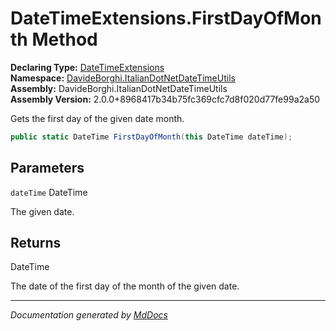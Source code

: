 ﻿<!--  
  <auto-generated>   
    The contents of this file were generated by a tool.  
    Changes to this file may be list if the file is regenerated  
  </auto-generated>   
-->

# DateTimeExtensions.FirstDayOfMonth Method

**Declaring Type:** [DateTimeExtensions](../index.md)  
**Namespace:** [DavideBorghi.ItalianDotNetDateTimeUtils](../../index.md)  
**Assembly:** DavideBorghi.ItalianDotNetDateTimeUtils  
**Assembly Version:** 2.0.0+8968417b34b75fc369cfc7d8f020d77fe99a2a50

Gets the first day of the given date month.

```csharp
public static DateTime FirstDayOfMonth(this DateTime dateTime);
```

## Parameters

`dateTime`  DateTime

The given date.

## Returns

DateTime

The date of the first day of the month of the given date.

___

*Documentation generated by [MdDocs](https://github.com/ap0llo/mddocs)*
